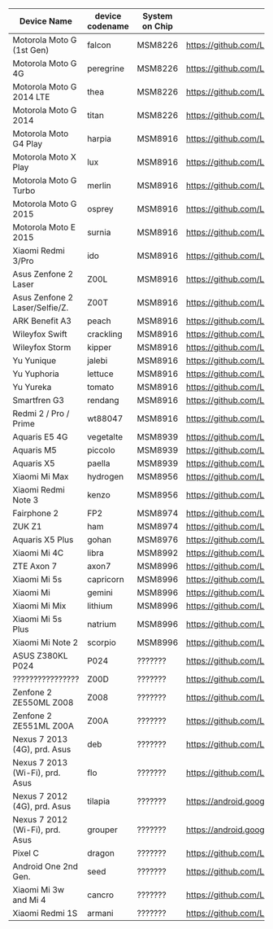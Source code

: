 Device Name			|device codename	|System on Chip	|LineageOS Kernel source:
--------------------------------|-----------------------|---------------|--------------------------------------------------------------
Motorola Moto G (1st Gen)	|falcon			|MSM8226	|https://github.com/LineageOS/android_kernel_motorola_msm8226
Motorola Moto G 4G		|peregrine		|MSM8226	|https://github.com/LineageOS/android_kernel_motorola_msm8226
Motorola Moto G 2014 LTE	|thea			|MSM8226	|https://github.com/LineageOS/android_kernel_motorola_msm8226
Motorola Moto G 2014		|titan			|MSM8226	|https://github.com/LineageOS/android_kernel_motorola_msm8226
Motorola Moto G4 Play		|harpia			|MSM8916	|https://github.com/LineageOS/android_kernel_motorola_msm8916
Motorola Moto X Play		|lux			|MSM8916	|https://github.com/LineageOS/android_kernel_motorola_msm8916
Motorola Moto G Turbo		|merlin			|MSM8916	|https://github.com/LineageOS/android_kernel_motorola_msm8916
Motorola Moto G 2015		|osprey			|MSM8916	|https://github.com/LineageOS/android_kernel_motorola_msm8916
Motorola Moto E 2015		|surnia			|MSM8916	|https://github.com/LineageOS/android_kernel_motorola_msm8916
Xiaomi Redmi 3/Pro		|ido			|MSM8916	|https://github.com/LineageOS/android_kernel_xiaomi_msm8916
Asus Zenfone 2 Laser		|Z00L			|MSM8916	|https://github.com/LineageOS/android_kernel_asus_msm8916
Asus Zenfone 2 Laser/Selfie/Z.	|Z00T			|MSM8916	|https://github.com/LineageOS/android_kernel_asus_msm8916
ARK Benefit A3			|peach			|MSM8916	|https://github.com/LineageOS/android_kernel_ark_msm8916
Wileyfox Swift			|crackling		|MSM8916	|https://github.com/LineageOS/android_kernel_cyanogen_msm8916
Wileyfox Storm			|kipper			|MSM8916	|https://github.com/LineageOS/android_kernel_cyanogen_msm8916
Yu Yunique			|jalebi			|MSM8916	|https://github.com/LineageOS/android_kernel_cyanogen_msm8916
Yu Yuphoria			|lettuce		|MSM8916	|https://github.com/LineageOS/android_kernel_cyanogen_msm8916
Yu Yureka			|tomato			|MSM8916	|https://github.com/LineageOS/android_kernel_cyanogen_msm8916
Smartfren G3			|rendang		|MSM8916	|https://github.com/LineageOS/android_kernel_cyanogen_msm8916
Redmi 2 / Pro / Prime		|wt88047		|MSM8916	|https://github.com/LineageOS/android_kernel_wingtech_msm8916
Aquaris E5 4G			|vegetalte		|MSM8939	|https://github.com/LineageOS/android_kernel_bq_msm8939
Aquaris M5			|piccolo		|MSM8939	|https://github.com/LineageOS/android_kernel_bq_msm8939
Aquaris X5			|paella			|MSM8939	|https://github.com/LineageOS/android_kernel_bq_msm8939
Xiaomi Mi Max			|hydrogen		|MSM8956	|https://github.com/LineageOS/android_kernel_xiaomi_msm8956
Xiaomi Redmi Note 3		|kenzo			|MSM8956	|https://github.com/LineageOS/android_kernel_xiaomi_msm8956
Fairphone 2			|FP2			|MSM8974	|https://github.com/LineageOS/android_kernel_fairphone_msm8974
ZUK Z1				|ham			|MSM8974	|https://github.com/LineageOS/android_kernel_cyanogen_msm8974
Aquaris X5 Plus			|gohan			|MSM8976	|https://github.com/LineageOS/android_kernel_bq_msm8976
Xiaomi Mi 4C			|libra			|MSM8992	|https://github.com/LineageOS/android_kernel_xiaomi_msm8992
ZTE Axon 7			|axon7			|MSM8996	|https://github.com/LineageOS/android_kernel_zte_msm8996
Xiaomi Mi 5s			|capricorn		|MSM8996	|https://github.com/LineageOS/android_kernel_xiaomi_msm8996
Xiaomi Mi			|gemini			|MSM8996	|https://github.com/LineageOS/android_kernel_xiaomi_msm8996
Xiaomi Mi Mix			|lithium		|MSM8996	|https://github.com/LineageOS/android_kernel_xiaomi_msm8996
Xiaomi Mi 5s Plus		|natrium		|MSM8996	|https://github.com/LineageOS/android_kernel_xiaomi_msm8996
Xiaomi Mi Note 2		|scorpio		|MSM8996	|https://github.com/LineageOS/android_kernel_xiaomi_msm8996
ASUS Z380KL P024		|P024			|???????	|https://github.com/LineageOS/android_kernel_asus_P024
????????????????		|Z00D			|???????	|https://github.com/LineageOS/android_kernel_asus_z00d
Zenfone 2 ZE550ML Z008		|Z008			|???????	|https://github.com/LineageOS/android_kernel_asus_moorefield
Zenfone 2 ZE551ML Z00A		|Z00A			|???????	|https://github.com/LineageOS/android_kernel_asus_moorefield
Nexus 7 2013 (4G), prd. Asus	|deb			|???????	|https://github.com/LineageOS/android_kernel_google_msm
Nexus 7 2013 (Wi-Fi), prd. Asus |flo			|???????	|https://github.com/LineageOS/android_kernel_google_msm
Nexus 7 2012 (4G), prd. Asus	|tilapia		|???????	|https://android.googlesource.com/device/asus/tilapia/
Nexus 7 2012 (Wi-Fi), prd. Asus	|grouper		|???????	|https://android.googlesource.com/device/asus/grouper/
Pixel C				|dragon			|???????	|https://github.com/LineageOS/android_kernel_google_dragon
Android One 2nd Gen.		|seed			|???????	|https://github.com/LineageOS/android_kernel_google_seed
Xiaomi Mi 3w and Mi 4		|cancro			|???????	|https://github.com/LineageOS/android_kernel_xiaomi_cancro
Xiaomi Redmi 1S			|armani			|???????	|https://github.com/LineageOS/android_kernel_xiaomi_armani

